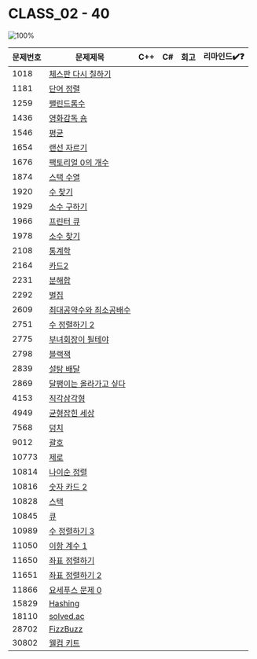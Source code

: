 # CLASS_02 - 40

![100%](https://progress-bar.xyz/0/?scale=40&title=progress&width=500&color=babaca&suffix=/40)

| 문제번호 | 문제제목                                       | C++ | C#  | 회고 | 리마인드✔️❓ |
| -------- | ---------------------------------------------- | --- | --- | ---- | ------------ |
| 1018     | [체스판 다시 칠하기](https://boj.kr/1018)      |     |     |      |              |
| 1181     | [단어 정렬](https://boj.kr/1181)               |     |     |      |              |
| 1259     | [팰린드롬수](https://boj.kr/1259)              |     |     |      |              |
| 1436     | [영화감독 숌](https://boj.kr/1436)             |     |     |      |              |
| 1546     | [평균](https://boj.kr/1546)                    |     |     |      |              |
| 1654     | [랜선 자르기](https://boj.kr/1654)             |     |     |      |              |
| 1676     | [팩토리얼 0의 개수](https://boj.kr/1676)       |     |     |      |              |
| 1874     | [스택 수열](https://boj.kr/1874)               |     |     |      |              |
| 1920     | [수 찾기](https://boj.kr/1920)                 |     |     |      |              |
| 1929     | [소수 구하기](https://boj.kr/1929)             |     |     |      |              |
| 1966     | [프린터 큐](https://boj.kr/1966)               |     |     |      |              |
| 1978     | [소수 찾기](https://boj.kr/1978)               |     |     |      |              |
| 2108     | [통계학](https://boj.kr/2108)                  |     |     |      |              |
| 2164     | [카드2](https://boj.kr/2164)                   |     |     |      |              |
| 2231     | [분해합](https://boj.kr/2231)                  |     |     |      |              |
| 2292     | [벌집](https://boj.kr/2292)                    |     |     |      |              |
| 2609     | [최대공약수와 최소공배수](https://boj.kr/2609) |     |     |      |              |
| 2751     | [수 정렬하기 2](https://boj.kr/2751)           |     |     |      |              |
| 2775     | [부녀회장이 될테야](https://boj.kr/2775)       |     |     |      |              |
| 2798     | [블랙잭](https://boj.kr/2798)                  |     |     |      |              |
| 2839     | [설탕 배달](https://boj.kr/2839)               |     |     |      |              |
| 2869     | [달팽이는 올라가고 싶다](https://boj.kr/2869)  |     |     |      |              |
| 4153     | [직각삼각형](https://boj.kr/4153)              |     |     |      |              |
| 4949     | [균형잡힌 세상](https://boj.kr/4949)           |     |     |      |              |
| 7568     | [덩치](https://boj.kr/7568)                    |     |     |      |              |
| 9012     | [괄호](https://boj.kr/9012)                    |     |     |      |              |
| 10773    | [제로](https://boj.kr/10773)                   |     |     |      |              |
| 10814    | [나이순 정렬](https://boj.kr/10814)            |     |     |      |              |
| 10816    | [숫자 카드 2](https://boj.kr/10816)            |     |     |      |              |
| 10828    | [스택](https://boj.kr/10828)                   |     |     |      |              |
| 10845    | [큐](https://boj.kr/10845)                     |     |     |      |              |
| 10989    | [수 정렬하기 3](https://boj.kr/10989)          |     |     |      |              |
| 11050    | [이항 계수 1](https://boj.kr/11050)            |     |     |      |              |
| 11650    | [좌표 정렬하기](https://boj.kr/11650)          |     |     |      |              |
| 11651    | [좌표 정렬하기 2](https://boj.kr/11651)        |     |     |      |              |
| 11866    | [요세푸스 문제 0](https://boj.kr/11866)        |     |     |      |              |
| 15829    | [Hashing](https://boj.kr/15829)                |     |     |      |              |
| 18110    | [solved.ac](https://boj.kr/18110)              |     |     |      |              |
| 28702    | [FizzBuzz](https://boj.kr/28702)               |     |     |      |              |
| 30802    | [웰컴 키트](https://boj.kr/30802)              |     |     |      |              |
